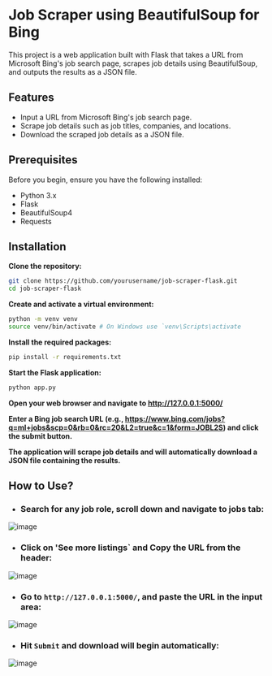 # Job Scraper using BeautifulSoup for Bing

This project is a web application built with Flask that takes a URL from Microsoft Bing's job search page, scrapes job details using BeautifulSoup, and outputs the results as a JSON file.

## Features

- Input a URL from Microsoft Bing's job search page.
- Scrape job details such as job titles, companies, and locations.
- Download the scraped job details as a JSON file.

## Prerequisites

Before you begin, ensure you have the following installed:

- Python 3.x
- Flask
- BeautifulSoup4
- Requests

## Installation

__Clone the repository:__

```bash
git clone https://github.com/yourusername/job-scraper-flask.git
cd job-scraper-flask
```

__Create and activate a virtual environment:__
```bash
python -m venv venv
source venv/bin/activate # On Windows use `venv\Scripts\activate
```
__Install the required packages:__
```bash
pip install -r requirements.txt
```

__Start the Flask application:__
```bash
python app.py
```
__Open your web browser and navigate to http://127.0.0.1:5000/__

__Enter a Bing job search URL (e.g., https://www.bing.com/jobs?q=ml+jobs&scp=0&rb=0&rc=20&L2=true&c=1&form=JOBL2S) and click the submit button.__

__The application will scrape job details and will automatically download a JSON file containing the results.__


## How to Use?

- ### Search for any job role, scroll down and navigate to jobs tab:
![image](https://github.com/iiakshat/google-jobs/assets/92530735/e839280b-9c99-4d5b-9a5a-e21a605b772a)



- ### Click on 'See more listings` and Copy the URL from the header:
![image](https://github.com/iiakshat/google-jobs/assets/92530735/7c8e964d-02d2-480c-8801-bdde53e9ed8f)



- ### Go to `http://127.0.0.1:5000/`, and paste the URL in the input area:
![image](https://github.com/iiakshat/google-jobs/assets/92530735/acf6161f-480c-4cc7-a5fc-0c1d44f705ac)


- ### Hit `Submit` and download will begin automatically:
![image](https://github.com/iiakshat/google-jobs/assets/92530735/5c2ddfc1-b68b-4fbb-9af2-de59b2ddf4dd)


